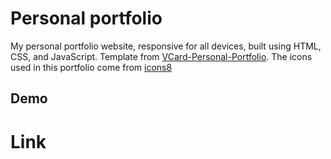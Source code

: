 # Personal portfolio

My personal portfolio website, responsive for all devices, built using HTML, CSS, and JavaScript. Template from [VCard-Personal-Portfolio](https://github.com/codewithsadee/vcard-personal-portfolio). The icons used in this portfolio come from [icons8](https://icons8.com/icons) 

## Demo


# Link
